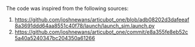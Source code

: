 The code was inspired from the following sources:

1) https://github.com/joshnewans/articubot_one/blob/adb08202d3dafeeaf8a3691ddd64aa8551c40f78/launch/launch_sim.launch.py
2) https://github.com/joshnewans/articubot_one/commit/e8a355fe8eb52c5a40a5240347bc204350a61266
